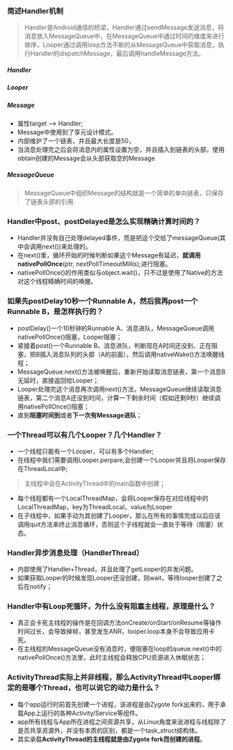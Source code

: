 ### 简述Handler机制
> Handler是Android通信的桥梁，Handler通过sendMessage发送消息，将消息放入MessageQueue中，在MessageQueue中通过时间的维度来进行排序，Looper通过调用loop方法不断的从MessageQueue中获取消息，执行Handler的dispatchMessage，最后调用handleMessage方法。

##### Handler
##### Looper
##### Message
* 属性target --> Handler;
* Message中使用到了享元设计模式。
* 内部维护了一个链表，并且最大长度是50，
* 当消息处理完之后会将消息内的属性设置为空，并且插入到链表的头部，使用obtain创建的Message会从头部获取空的Message

##### MessageQueue
> MessageQueue中组织Message的结构就是一个简单的单向链表，只保存了链表头部的引用.

### Handler中post、postDelayed是怎么实现精确计算时间的？
* Handler并没有自己处理delayed事件，而是把这个交给了messageQueue(其中会调用next())来处理的。
* 在next()里，循环开始的时候判断如果这个Message有延迟，**就调用nativePollOnce**(ptr, nextPollTimeoutMillis);进行阻塞。
* nativePollOnce()的作用类似与object.wait()，只不过是使用了Native的方法对这个线程精确时间的唤醒。

### 如果先postDelay10秒一个Runnable A，然后我再post一个Runnable B，是怎样执行的？
* postDelay()一个10秒钟的Runnable A、消息进队，MessageQueue调用nativePollOnce()阻塞，Looper阻塞；
* 紧接着post()一个Runnable B、消息进队，判断现在A时间还没到、正在阻塞，把B插入消息队列的头部（A的前面），然后调用nativeWake()方法唤醒线程；
* MessageQueue.next()方法被唤醒后，重新开始读取消息链表，第一个消息B无延时，直接返回给Looper；
* Looper处理完这个消息再次调用next()方法，MessageQueue继续读取消息链表，第二个消息A还没到时间，计算一下剩余时间（假如还剩9秒）继续调用nativePollOnce()阻塞；
* 直到**阻塞时间到**或者**下一次有Message进队**；

### 一个Thread可以有几个Looper？几个Handler？
* 一个线程只能有一个Looper，可以有多个Handler;
* 在线程中我们需要调用Looper.perpare,会创建一个Looper并且将Looper保存在ThreadLocal中;
> 主线程中会在ActivityThread中的main函数中创建；
* 每个线程都有一个LocalThreadMap，会将Looper保存在对应线程中的LocalThreadMap，key为ThreadLocal，value为Looper
* 在子线程中，如果手动为其创建了Looper，那么在所有的事情完成以后应该调用quit方法来终止消息循环，否则这个子线程就会一直处于等待（阻塞）状态。

### Handler异步消息处理（HandlerThread）
* 内部使用了Handler+Thread，并且处理了getLooper的并发问题。
* 如果获取Looper的时候发现Looper还没创建，则wait，等待looper创建了之后在notify；

### Handler中有Loop死循环，为什么没有阻塞主线程，原理是什么？
* 真正会卡死主线程的操作是在回调方法onCreate/onStart/onResume等操作时间过长，会导致掉帧，甚至发生ANR，looper.loop本身不会导致应用卡死。
* 在主线程的MessageQueue没有消息时，便阻塞在loop的queue.next()中的nativePollOnce()方法里，此时主线程会释放CPU资源进入休眠状态；


### ActivityThread实际上并非线程，那么ActivityThread中Looper绑定的是哪个Thread，也可以说它的动力是什么？
* 每个app运行时前首先创建一个进程，该进程是由Zygote fork出来的，用于承载App上运行的各种Activity/Service等组件。
* app所有线程与App所在进程之间资源共享，从Linux角度来说进程与线程除了是否共享资源外，并没有本质的区别，都是一个task_struct结构体。
* 其实承载**ActivityThread的主线程就是由Zygote fork而创建的进程**。
